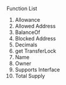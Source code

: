Function List


1. Allowance
2. Allowed Address
3. BalanceOf
4. Blocked Address
5. Decimals
6. get TransferLock
7. Name
8. Owner
9. Supports Interface
10. Total Supply
